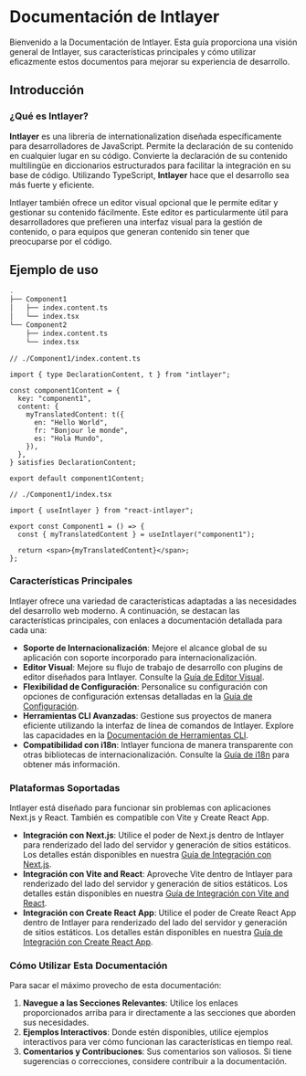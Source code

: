 # Documentación de Intlayer

Bienvenido a la Documentación de Intlayer. Esta guía proporciona una visión general de Intlayer, sus características principales y cómo utilizar eficazmente estos documentos para mejorar su experiencia de desarrollo.

## Introducción

### ¿Qué es Intlayer?

**Intlayer** es una librería de internationalization diseñada específicamente para desarrolladores de JavaScript. Permite la declaración de su contenido en cualquier lugar en su código. Convierte la declaración de su contenido multilingüe en diccionarios estructurados para facilitar la integración en su base de código. Utilizando TypeScript, **Intlayer** hace que el desarrollo sea más fuerte y eficiente.

Intlayer también ofrece un editor visual opcional que le permite editar y gestionar su contenido fácilmente. Este editor es particularmente útil para desarrolladores que prefieren una interfaz visual para la gestión de contenido, o para equipos que generan contenido sin tener que preocuparse por el código.

## Ejemplo de uso

```bash
.
├── Component1
│   ├── index.content.ts
│   └── index.tsx
└── Component2
    ├── index.content.ts
    └── index.tsx
```

```tsx
// ./Component1/index.content.ts

import { type DeclarationContent, t } from "intlayer";

const component1Content = {
  key: "component1",
  content: {
    myTranslatedContent: t({
      en: "Hello World",
      fr: "Bonjour le monde",
      es: "Hola Mundo",
    }),
  },
} satisfies DeclarationContent;

export default component1Content;
```

```tsx
// ./Component1/index.tsx

import { useIntlayer } from "react-intlayer";

export const Component1 = () => {
  const { myTranslatedContent } = useIntlayer("component1");

  return <span>{myTranslatedContent}</span>;
};
```

### Características Principales

Intlayer ofrece una variedad de características adaptadas a las necesidades del desarrollo web moderno. A continuación, se destacan las características principales, con enlaces a documentación detallada para cada una:

- **Soporte de Internacionalización**: Mejore el alcance global de su aplicación con soporte incorporado para internacionalización.
- **Editor Visual**: Mejore su flujo de trabajo de desarrollo con plugins de editor diseñados para Intlayer. Consulte la [Guía de Editor Visual](https://github.com/aymericzip/intlayer/blob/main/docs/docs/intlayer_editor_es.md).
- **Flexibilidad de Configuración**: Personalice su configuración con opciones de configuración extensas detalladas en la [Guía de Configuración](https://github.com/aymericzip/intlayer/blob/main/docs/docs/configuration_es.md).
- **Herramientas CLI Avanzadas**: Gestione sus proyectos de manera eficiente utilizando la interfaz de línea de comandos de Intlayer. Explore las capacidades en la [Documentación de Herramientas CLI](https://github.com/aymericzip/intlayer/blob/main/docs/docs/intlayer_cli_es.md).
- **Compatibilidad con i18n**: Intlayer funciona de manera transparente con otras bibliotecas de internacionalización. Consulte la [Guía de i18n](https://github.com/aymericzip/intlayer/blob/main/docs/docs/intlayer_with_i18next_es.md) para obtener más información.

### Plataformas Soportadas

Intlayer está diseñado para funcionar sin problemas con aplicaciones Next.js y React. También es compatible con Vite y Create React App.

- **Integración con Next.js**: Utilice el poder de Next.js dentro de Intlayer para renderizado del lado del servidor y generación de sitios estáticos. Los detalles están disponibles en nuestra [Guía de Integración con Next.js](https://github.com/aymericzip/intlayer/blob/main/docs/docs/intlayer_with_nextjs_es.md).
- **Integración con Vite and React**: Aproveche Vite dentro de Intlayer para renderizado del lado del servidor y generación de sitios estáticos. Los detalles están disponibles en nuestra [Guía de Integración con Vite and React](https://github.com/aymericzip/intlayer/blob/main/docs/docs/intlayer_with_vite+react_es.md).
- **Integración con Create React App**: Utilice el poder de Create React App dentro de Intlayer para renderizado del lado del servidor y generación de sitios estáticos. Los detalles están disponibles en nuestra [Guía de Integración con Create React App](https://github.com/aymericzip/intlayer/blob/main/docs/docs/intlayer_with_create_react_app_es.md).

### Cómo Utilizar Esta Documentación

Para sacar el máximo provecho de esta documentación:

1. **Navegue a las Secciones Relevantes**: Utilice los enlaces proporcionados arriba para ir directamente a las secciones que aborden sus necesidades.
2. **Ejemplos Interactivos**: Donde estén disponibles, utilice ejemplos interactivos para ver cómo funcionan las características en tiempo real.
3. **Comentarios y Contribuciones**: Sus comentarios son valiosos. Si tiene sugerencias o correcciones, considere contribuir a la documentación.
